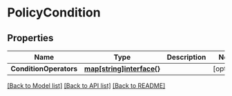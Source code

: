 # PolicyCondition

## Properties
Name | Type | Description | Notes
------------ | ------------- | ------------- | -------------
**ConditionOperators** | [**map[string]interface{}**](.md) |  | [optional] 

[[Back to Model list]](../README.md#documentation-for-models) [[Back to API list]](../README.md#documentation-for-api-endpoints) [[Back to README]](../README.md)



